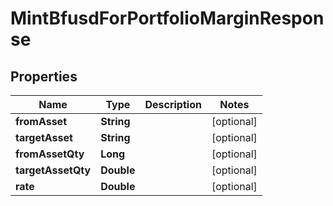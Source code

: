 

# MintBfusdForPortfolioMarginResponse


## Properties

| Name | Type | Description | Notes |
|------------ | ------------- | ------------- | -------------|
|**fromAsset** | **String** |  |  [optional] |
|**targetAsset** | **String** |  |  [optional] |
|**fromAssetQty** | **Long** |  |  [optional] |
|**targetAssetQty** | **Double** |  |  [optional] |
|**rate** | **Double** |  |  [optional] |



